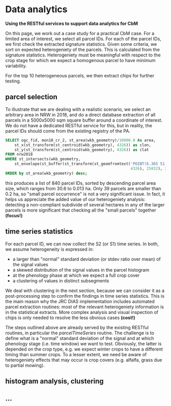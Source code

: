 # Data analytics

**Using the RESTful services to support data analytics for CbM**

On this page, we work out a case study for a practical CbM case. For a limited area of interest, we select all parcel IDs.
For each of the parcel IDs, we first check the extracted signature statistics. Given some criteria, we sort on expected heterogeniety of the parcels. This is calculated from the signature statistics. Heterogeniety must be meaningful with respect to the crop stage for which we expect a homogenous parcel to have minimum variability.

For the top 10 heterogeneous parcels, we then extract chips for further testing. 

## parcel selection

To illustrate that we are dealing with a realistic scenario, we select an arbitrary area in NRW in 2018, and do a direct database extraction of all parcels in a 5000x5000 sqm square buffer around a coordinate of interest. We do not have a dedicated RESTful service for this, but in reality, the parcel IDs should come from the existing registry of the PA.


```sql
SELECT ogc_fid, mon10_cr_2, st_area(wkb_geometry)/10000.0 As area,
    st_x(st_transform(st_centroid(wkb_geometry), 4326)) as clon,
    st_y(st_transform(st_centroid(wkb_geometry), 4326)) as clat
FROM nrw2018
WHERE st_intersects(wkb_geometry,
    st_envelope(st_buffer(st_transform(st_geomfromtext('POINT(6.365 51.0198)',
                                                       4326), 25832), 2500)))
ORDER by st_area(wkb_geometry) desc; 
```

this produces a list of 840 parcel IDs, sorted by descending parcel area size, which ranges from 30.6 to 0.013 ha. Only 39 parcels are smaller than 0.2 ha, so "small parcel occurrence" is not a very significant issue. In fact, it helps us appreciate the added value of our heterogeniety analysis: detecting a non-compliant subdivide of several hectares in any of the larger parcels is more significant that checking all the "small parcels" together **(focus!)**


## time series statistics

For each parcel ID, we can now collect the S2 (or S1) time series. In both, we assume heterogeneity is expressed in:

* a larger than "normal" standard deviation (or stdev ratio over mean) of the signal values 
* a skewed distribution of the signal values in the parcel histogram
* at the phenology phase at which we expect a full crop cover
* a clustering of values in distinct subsegments

We deal with clustering in the next section, because we can consider it as a post-processing step to confirm the findings in time series statistics. This is the main reason why the JRC DIAS implementation includes automated parcel extraction routines: most of the relevant heterogeniety information is in the statistical extracts. 
More complex analysis and visual inspection of chips is only needed to resolve the less obvious cases **(cost!)**

The steps outlined above are already served by the existing RESTful routines, in particular the _parcelTimeSeries_ routine. The challenge is to define what is a "normal" standard deviation of the signal and at which phenology stage (i.e. time window) we want to test. Obviously, the latter is depended on the crop type, e.g. we expect winter crops to have a different timing than summer crops. To a lesser extent, we need be aware of heterogeniety effects that may occur is crop covers (e.g. alfalfa, grass due to partial mowing).











## histogram analysis, clustering

## ...
